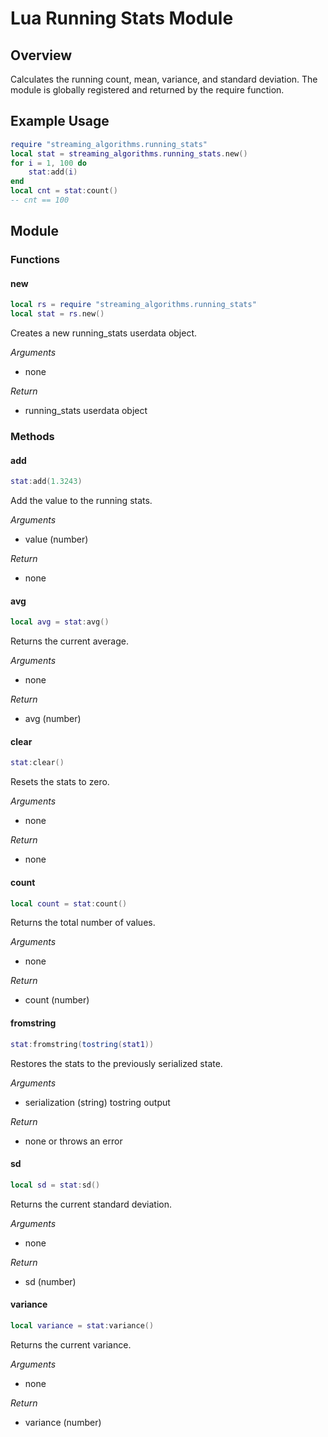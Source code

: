 # Lua Running Stats Module

## Overview
Calculates the running count, mean, variance, and standard deviation. The module
is globally registered and returned by the require function.

## Example Usage
```lua
require "streaming_algorithms.running_stats"
local stat = streaming_algorithms.running_stats.new()
for i = 1, 100 do
    stat:add(i)
end
local cnt = stat:count()
-- cnt == 100
```

## Module

### Functions

#### new
```lua
local rs = require "streaming_algorithms.running_stats"
local stat = rs.new()
```

Creates a new running_stats userdata object.

*Arguments*
- none

*Return*
- running_stats userdata object

### Methods

#### add
```lua
stat:add(1.3243)
```

Add the value to the running stats.

*Arguments*
- value (number)

*Return*
- none

#### avg
```lua
local avg = stat:avg()
```

Returns the current average.

*Arguments*
- none

*Return*
- avg (number)

#### clear
```lua
stat:clear()
```

Resets the stats to zero.

*Arguments*
- none

*Return*
- none

#### count
```lua
local count = stat:count()
```

Returns the total number of values.

*Arguments*
- none

*Return*
- count (number)

#### fromstring
```lua
stat:fromstring(tostring(stat1))
```

Restores the stats to the previously serialized state.

*Arguments*
- serialization (string) tostring output

*Return*
- none or throws an error

#### sd
```lua
local sd = stat:sd()
```

Returns the current standard deviation.

*Arguments*
- none

*Return*
- sd (number)

#### variance
```lua
local variance = stat:variance()
```

Returns the current variance.

*Arguments*
- none

*Return*
- variance (number)
